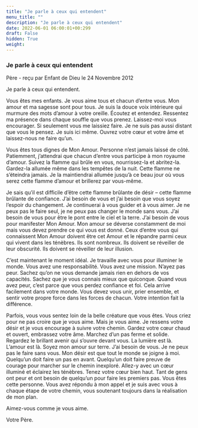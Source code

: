 ```yaml
---
title: "Je parle à ceux qui entendent"
menu_title: ""
description: "Je parle à ceux qui entendent"
date: 2022-06-01 06:00:01+00:299
draft: False
hidden: True
weight:
---
```

### Je parle à ceux qui entendent

Père - reçu par Enfant de Dieu le 24 Novembre 2012

Je parle à ceux qui entendent.

Vous êtes mes enfants. Je vous aime tous et chacun d’entre vous. Mon amour et ma sagesse sont pour tous. Je suis la douce voix intérieure qui murmure des mots d’amour à votre oreille. Écoutez et entendez. Ressentez ma présence dans chaque souffle que vous prenez. Laissez-moi vous encourager. Si seulement vous me laissiez faire. Je ne suis pas aussi distant que vous le pensez. Je suis ici même. Ouvrez votre cœur et votre âme et laissez-nous ne faire qu’un.

Vous êtes tous dignes de Mon Amour. Personne n’est jamais laissé de côté. Patiemment, j’attendrai que chacun d’entre vous participe à mon royaume d’amour. Suivez la flamme qui brûle en vous, nourrissez-la et abritez-la. Gardez-la allumée même dans les tempêtes de la nuit. Cette flamme ne s’éteindra jamais. Je la maintiendrai allumée jusqu’à ce beau jour où vous serez cette flamme d’amour et brillerez par vous-même.

Je sais qu’il est difficile d’être cette flamme brûlante de désir – cette flamme brûlante de confiance. J’ai besoin de vous et j’ai besoin que vous soyez l’espoir du changement. Je continuerai à vous guider et à vous aimer. Je ne peux pas le faire seul, je ne peux pas changer le monde sans vous. J’ai besoin de vous pour être le pont entre le ciel et la terre. J’ai besoin de vous pour manifester Mon Amour. Mon amour se déverse constamment de moi mais vous devez prendre ce qui vous est donné. Ceux d’entre vous qui connaissent Mon Amour doivent être cet Amour et le répandre parmi ceux qui vivent dans les ténèbres. Ils sont nombreux. Ils doivent se réveiller de leur obscurité. Ils doivent se réveiller de leur illusion.

C’est maintenant le moment idéal. Je travaille avec vous pour illuminer le monde. Vous avez une responsabilité. Vous avez une mission. N’ayez pas peur. Sachez qu’on ne vous demande jamais rien en dehors de vos capacités. Sachez que je vous connais mieux que quiconque. Quand vous avez peur, c’est parce que vous perdez confiance et foi. Cela arrive facilement dans votre monde. Vous devez vous unir, prier ensemble, et sentir votre propre force dans les forces de chacun. Votre intention fait la différence.

Parfois, vous vous sentez loin de la belle créature que vous êtes. Vous criez pour ne pas croire que je vous aime. Mais je vous aime. Je ressens votre désir et je vous encourage à suivre votre chemin. Gardez votre cœur chaud et ouvert, embrassez votre âme. Marchez d’un pas ferme et solide. Regardez le brillant avenir qui s’ouvre devant vous. La lumière est là. L’amour est là. Soyez mon amour sur terre. J’ai besoin de vous. Je ne peux pas le faire sans vous. Mon désir est que tout le monde se joigne à moi. Quelqu’un doit faire un pas en avant. Quelqu’un doit faire preuve de courage pour marcher sur le chemin inexploré. Allez-y avec un cœur illuminé et éclairez les ténèbres. Tenez votre cœur bien haut. Tant de gens ont peur et ont besoin de quelqu’un pour faire les premiers pas. Vous êtes cette personne. Vous avez répondu à mon appel et je suis avec vous à chaque étape de votre chemin, vous soutenant toujours dans la réalisation de mon plan.

Aimez-vous comme je vous aime.

Votre Père.



